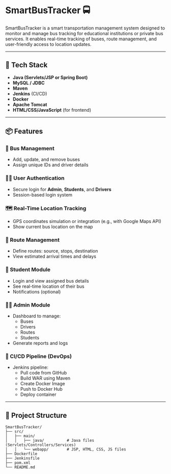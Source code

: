 # SmartBusTracker 🚍

SmartBusTracker is a smart transportation management system designed to monitor and manage bus tracking for educational institutions or private bus services. It enables real-time tracking of buses, route management, and user-friendly access to location updates.

---

## 🔧 Tech Stack

- **Java (Servlets/JSP or Spring Boot)**
- **MySQL / JDBC**
- **Maven**
- **Jenkins** (CI/CD)
- **Docker**
- **Apache Tomcat**
- **HTML/CSS/JavaScript** (for frontend)

---

## 📦 Features

### 🚌 Bus Management
- Add, update, and remove buses
- Assign unique IDs and driver details

### 👩‍🏫 User Authentication
- Secure login for **Admin**, **Students**, and **Drivers**
- Session-based login system

### 🗺️ Real-Time Location Tracking
- GPS coordinates simulation or integration (e.g., with Google Maps API)
- Show current bus location on the map

### 🧭 Route Management
- Define routes: source, stops, destination
- View estimated arrival times and delays

### 🧾 Student Module
- Login and view assigned bus details
- See real-time location of their bus
- Notifications (optional)

### 👨‍💻 Admin Module
- Dashboard to manage:
  - Buses
  - Drivers
  - Routes
  - Students
- Generate reports and logs

### 🧪 CI/CD Pipeline (DevOps)
- Jenkins pipeline:
  - Pull code from GitHub
  - Build WAR using Maven
  - Create Docker Image
  - Push to Docker Hub
  - Deploy container

---

## 🚀 Project Structure

```plaintext
SmartBusTracker/
├── src/
│   ├── main/
│   │   ├── java/          # Java files (Servlets/Controllers/Services)
│   │   └── webapp/        # JSP, HTML, CSS, JS files
├── Dockerfile
├── Jenkinsfile
├── pom.xml
└── README.md
